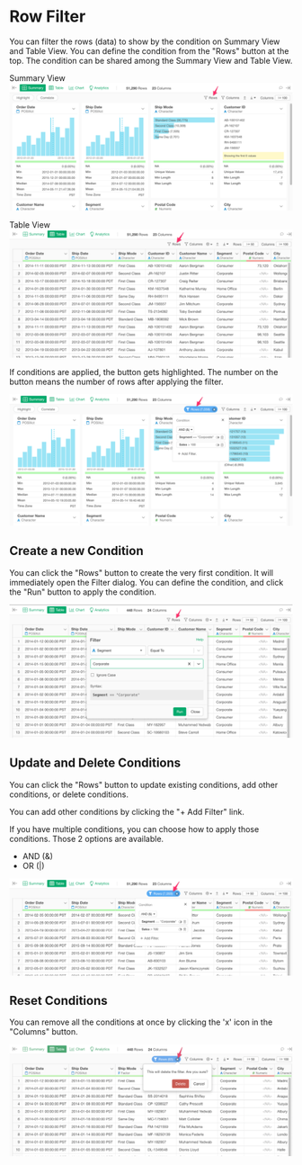 # Row Filter

You can filter the rows (data) to show by the condition on Summary View and Table View. You can define the condition from the "Rows" button at the top. The condition can be shared among the Summary View and Table View.

Summary View
![](images/rowfilter3.png)

Table View
![](images/rowfilter4.png)


If conditions are applied, the button gets highlighted. The number on the button means the number of rows after applying the filter. 


![](images/rowfilter1.png)


## Create a new Condition

You can click the "Rows" button to create the very first condition. It will immediately open the Filter dialog. You can define the condition, and click the "Run" button to apply the condition.

![](images/rowfilter5.png)


## Update and Delete Conditions 

You can click the "Rows" button to update existing conditions, add other conditions, or delete conditions. 


You can add other conditions by clicking the "+ Add Filter" link.

If you have multiple conditions, you can choose how to apply those conditions. Those 2 options are available. 

* AND (&)
* OR (|)


![](images/rowfilter2.png)



## Reset Conditions

You can remove all the conditions at once by clicking the 'x' icon in the "Columns" button.

![](images/rowfilter6.png)